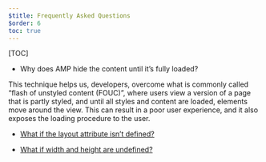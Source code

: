 ```yaml
---
$title: Frequently Asked Questions
$order: 6
toc: true
---
```

[TOC]

* Why does AMP hide the content until it’s fully loaded?

This technique helps us, developers, overcome what is commonly called “flash of unstyled content (FOUC)”, where users view a version of a page that is partly styled, and until all styles and content are loaded, elements move around the view. This can result in a poor user experience, and it also exposes the loading procedure to the user.

* [What if the layout attribute isn’t defined?](https://www.ampproject.org/docs/design/responsive/control_layout#what-if-the-layout-attribute-isnt-defined)

* [What if width and height are undefined?](https://www.ampproject.org/docs/guides/responsive/control_layout.html#what-if-width-and-height-are-undefined)
